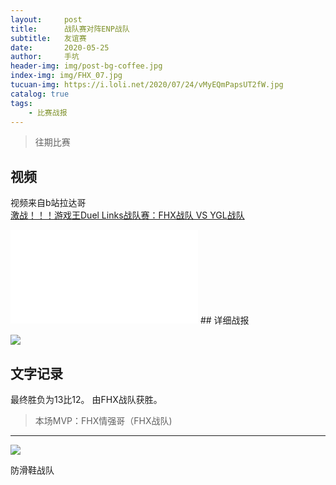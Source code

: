 ```yaml
---
layout:     post
title:      战队赛对阵ENP战队
subtitle:   友谊赛
date:       2020-05-25
author:     手坑
header-img: img/post-bg-coffee.jpg
index-img: img/FHX_07.jpg
tucuan-img: https://i.loli.net/2020/07/24/vMyEQmPapsUT2fW.jpg
catalog: true
tags:
    - 比赛战报
---
```

>往期比赛

## 视频

视频来自b站拉达哥
<br>
[激战！！！游戏王Duel Links战队赛：FHX战队 VS YGL战队](https://www.bilibili.com/video/BV1Vz411B7t8/)
<br>
<iframe src="//player.bilibili.com/player.html?aid=200797932&bvid=BV1Vz411B7t8&cid=195239661&page=1" scrolling="no" border="0" frameborder="no" framespacing="0" allowfullscreen="true"> </iframe>
## 详细战报

![](https://i.loli.net/2020/07/24/H6iDGTEWkev4w7K.jpg)





## 文字记录

最终胜负为13比12。
由FHX战队获胜。




>本场MVP：FHX情强哥（FHX战队)

----



![](https://ftp.bmp.ovh/imgs/2020/02/cf68a58bd43dd722.png)



防滑鞋战队
